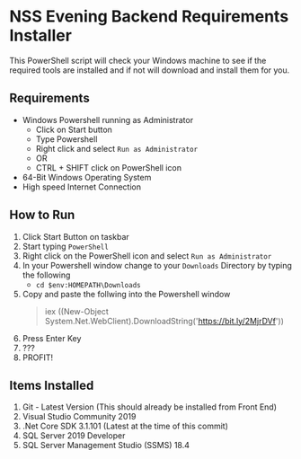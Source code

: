 # NSS Evening Backend Requirements Installer

This PowerShell script will check your Windows machine to see if the required tools are installed and if not will download and install them for you.

## Requirements

- Windows Powershell running as Administrator
  - Click on Start button
  - Type Powershell
  - Right click and select `Run as Administrator`
  - OR
  - CTRL + SHIFT click on PowerShell icon
- 64-Bit Windows Operating System
- High speed Internet Connection

## How to Run

1. Click Start Button on taskbar
1. Start typing `PowerShell`
1. Right click on the PowerShell icon and select `Run as Administrator`
1. In your Powershell window change to your `Downloads` Directory by typing the following
   - `cd $env:HOMEPATH\Downloads`
1. Copy and paste the follwing into the Powershell window
   > iex ((New-Object System.Net.WebClient).DownloadString('https://bit.ly/2MjrDVf'))
1. Press Enter Key
1. ???
1. PROFIT!

## Items Installed

1. Git - Latest Version (This should already be installed from Front End)
1. Visual Studio Community 2019
1. .Net Core SDK 3.1.101 (Latest at the time of this commit)
1. SQL Server 2019 Developer
1. SQL Server Management Studio (SSMS) 18.4
